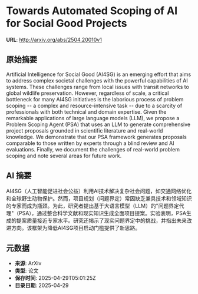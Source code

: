 # Towards Automated Scoping of AI for Social Good Projects

**URL**: http://arxiv.org/abs/2504.20010v1

## 原始摘要

Artificial Intelligence for Social Good (AI4SG) is an emerging effort that
aims to address complex societal challenges with the powerful capabilities of
AI systems. These challenges range from local issues with transit networks to
global wildlife preservation. However, regardless of scale, a critical
bottleneck for many AI4SG initiatives is the laborious process of problem
scoping -- a complex and resource-intensive task -- due to a scarcity of
professionals with both technical and domain expertise. Given the remarkable
applications of large language models (LLM), we propose a Problem Scoping Agent
(PSA) that uses an LLM to generate comprehensive project proposals grounded in
scientific literature and real-world knowledge. We demonstrate that our PSA
framework generates proposals comparable to those written by experts through a
blind review and AI evaluations. Finally, we document the challenges of
real-world problem scoping and note several areas for future work.


## AI 摘要

AI4SG（人工智能促进社会公益）利用AI技术解决复杂社会问题，如交通网络优化和全球野生动物保护。然而，项目规划（问题界定）常因缺乏兼具技术和领域知识的专家而成为瓶颈。为此，研究者提出基于大语言模型（LLM）的"问题界定代理"（PSA），通过整合科学文献和现实知识生成全面项目提案。实验表明，PSA生成的提案质量接近专家水平。研究还揭示了现实问题界定中的挑战，并指出未来改进方向。该框架为降低AI4SG项目启动门槛提供了新思路。

## 元数据

- **来源**: ArXiv
- **类型**: 论文
- **保存时间**: 2025-04-29T05:01:25Z
- **目录日期**: 2025-04-29
